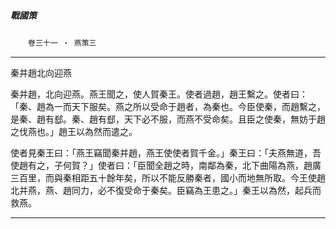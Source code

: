 

##### 戰國策
　　`卷三十一 ‧ 燕策三`

* * *

秦并趙北向迎燕

秦并趙，北向迎燕。燕王聞之，使人賀秦王。使者過趙，趙王繫之。使者曰：「秦、趙為一而天下服矣。燕之所以受命于趙者，為秦也。今臣使秦，而趙繫之，是秦、趙有郄。秦、趙有郄，天下必不服，而燕不受命矣。且臣之使秦，無妨于趙之伐燕也。」趙王以為然而遣之。

使者見秦王曰：「燕王竊聞秦并趙，燕王使使者賀千金。」秦王曰：「夫燕無道，吾使趙有之，子何賀？」使者曰：「臣聞全趙之時，南鄰為秦，北下曲陽為燕，趙廣三百里，而與秦相距五十餘年矣，所以不能反勝秦者，國小而地無所取。今王使趙北并燕，燕、趙同力，必不復受命于秦矣。臣竊為王患之。」秦王以為然，起兵而救燕。

* * *

